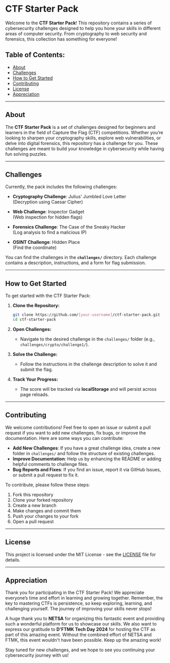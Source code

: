 # CTF Starter Pack

Welcome to the **CTF Starter Pack**! This repository contains a series of cybersecurity challenges designed to help you hone your skills in different areas of computer security. From cryptography to web security and forensics, this collection has something for everyone!

## Table of Contents:
- [About](#about)
- [Challenges](#challenges)
- [How to Get Started](#how-to-get-started)
- [Contributing](#contributing)
- [License](#license)
- [Appreciation](#appreciation)

---

## About

The **CTF Starter Pack** is a set of challenges designed for beginners and learners in the field of Capture the Flag (CTF) competitions. Whether you’re looking to sharpen your cryptography skills, explore web vulnerabilities, or delve into digital forensics, this repository has a challenge for you. These challenges are meant to build your knowledge in cybersecurity while having fun solving puzzles.

---

## Challenges

Currently, the pack includes the following challenges:

- **Cryptography Challenge**: Julius' Jumbled Love Letter  
  (Decryption using Caesar Cipher)
  
- **Web Challenge**: Inspector Gadget  
  (Web inspection for hidden flags)

- **Forensics Challenge**: The Case of the Sneaky Hacker  
  (Log analysis to find a malicious IP)

- **OSINT Challenge**: Hidden Place  
  (Find the coordinate)

You can find the challenges in the **`challenges/`** directory. Each challenge contains a description, instructions, and a form for flag submission.

---

## How to Get Started

To get started with the CTF Starter Pack:

1. **Clone the Repository:**

    ```bash
    git clone https://github.com/[your-username]/ctf-starter-pack.git
    cd ctf-starter-pack
    ```

2. **Open Challenges:**
   - Navigate to the desired challenge in the `challenges/` folder (e.g., `challenges/crypto/challenge1/`).

3. **Solve the Challenge:**
   - Follow the instructions in the challenge description to solve it and submit the flag.

4. **Track Your Progress:**
   - The score will be tracked via **localStorage** and will persist across page reloads.

---

## Contributing

We welcome contributions! Feel free to open an issue or submit a pull request if you want to add new challenges, fix bugs, or improve the documentation. Here are some ways you can contribute:

- **Add New Challenges**: If you have a great challenge idea, create a new folder in `challenges/` and follow the structure of existing challenges.
- **Improve Documentation**: Help us by enhancing the README or adding helpful comments to challenge files.
- **Bug Reports and Fixes**: If you find an issue, report it via GitHub Issues, or submit a pull request to fix it.

To contribute, please follow these steps:

1. Fork this repository
2. Clone your forked repository
3. Create a new branch
4. Make changes and commit them
5. Push your changes to your fork
6. Open a pull request

---

## License

This project is licensed under the MIT License - see the [LICENSE](LICENSE) file for details.

---

## Appreciation

Thank you for participating in the CTF Starter Pack! We appreciate everyone’s time and effort in learning and growing together. Remember, the key to mastering CTFs is persistence, so keep exploring, learning, and challenging yourself. The journey of improving your skills never stops!

A huge thank you to **NETSA** for organizing this fantastic event and providing such a wonderful platform for us to showcase our skills. We also want to express our gratitude to **D'FTMK Tech Day 2024** for hosting the CTF as part of this amazing event. Without the combined effort of NETSA and FTMK, this event wouldn't have been possible. Keep up the amazing work!

Stay tuned for new challenges, and we hope to see you continuing your cybersecurity journey with us!

